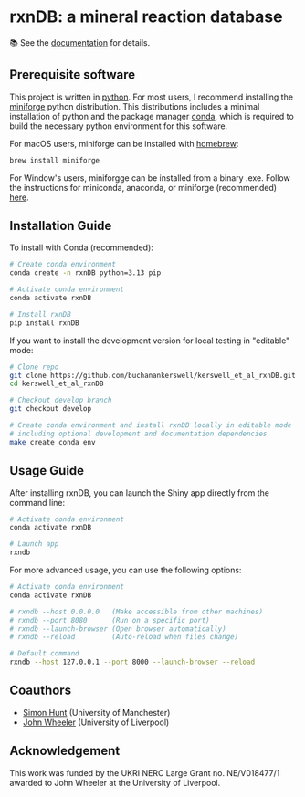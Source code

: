 # rxnDB: a mineral reaction database

📚 See the [documentation](https://kerswell-et-al-rxndb.readthedocs.io/en/latest/) for details.

## Prerequisite software

This project is written in [python](https://www.python.org). For most users, I recommend installing the [miniforge](https://github.com/conda-forge/miniforge) python distribution. This distributions includes a minimal installation of python and the package manager [conda](https://docs.conda.io/en/latest/), which is required to build the necessary python environment for this software.

For macOS users, miniforge can be installed with [homebrew](https://brew.sh):

```bash
brew install miniforge
```

For Window's users, miniforgge can be installed from a binary .exe. Follow the instructions for miniconda, anaconda, or miniforge (recommended) [here](https://docs.conda.io/projects/conda/en/stable/user-guide/install/windows.html).

## Installation Guide

To install with Conda (recommended):

``` bash
# Create conda environment
conda create -n rxnDB python=3.13 pip

# Activate conda environment
conda activate rxnDB

# Install rxnDB
pip install rxnDB
```

If you want to install the development version for local testing in "editable" mode:

``` bash
# Clone repo
git clone https://github.com/buchanankerswell/kerswell_et_al_rxnDB.git
cd kerswell_et_al_rxnDB

# Checkout develop branch
git checkout develop

# Create conda environment and install rxnDB locally in editable mode
# including optional development and documentation dependencies
make create_conda_env
```

## Usage Guide

After installing rxnDB, you can launch the Shiny app directly from the command line:

``` bash
# Activate conda environment
conda activate rxnDB

# Launch app
rxndb
```

For more advanced usage, you can use the following options:

``` bash
# Activate conda environment
conda activate rxnDB

# rxndb --host 0.0.0.0   (Make accessible from other machines)
# rxndb --port 8080      (Run on a specific port)
# rxndb --launch-browser (Open browser automatically)
# rxndb --reload         (Auto-reload when files change)

# Default command
rxndb --host 127.0.0.1 --port 8000 --launch-browser --reload
```

## Coauthors

 - [Simon Hunt](https://research.manchester.ac.uk/en/persons/simon.hunt) (University of Manchester)
 - [John Wheeler](https://scholar.google.co.uk/citations?user=jsfp2-8AAAAJ&hl=en) (University of Liverpool)

## Acknowledgement

This work was funded by the UKRI NERC Large Grant no. NE/V018477/1 awarded to John Wheeler at the University of Liverpool.

